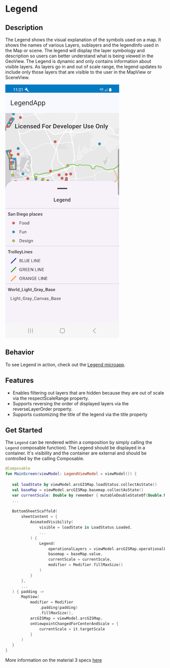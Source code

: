 

# Legend

## Description

The Legend shows the visual explanation of the symbols used on a map. It shows the names of various Layers, sublayers and the legendInfo used in the Map or scene. The legend will display the layer symbology and description so users can better understand what is being viewed in the GeoView. The Legend is dynamic and only contains information about visible layers. As layers go in and out of scale range, the legend updates to include only those layers that are visible to the user in the MapView or SceneView.

![Screenshot](screenshot.png)

## Behavior

To see Legend in action, check out the [Legend microapp](../../microapps/LegendApp).

## Features

- Enables filtering out layers that are hidden because they are out of scale via the respectScaleRange property.
- Supports reversing the order of displayed layers via the reverseLayerOrder property.
- Supports customizing the title of the legend via the title property

## Get Started

The `Legend` can be rendered within a composition by simply calling the `Legend` composable function). The Legend should be displayed in a container. It's visibility and the container are external and should be controlled by the calling Composable.

 ```kotlin
 @Composable
fun MainScreen(viewModel: LegendViewModel = viewModel()) {

    val loadState by viewModel.arcGISMap.loadStatus.collectAsState()
    val baseMap = viewModel.arcGISMap.basemap.collectAsState()
    var currentScale: Double by remember { mutableDoubleStateOf(Double.NaN) }
    ...

    BottomSheetScaffold(
        sheetContent = {
            AnimatedVisibility(
                visible = loadState is LoadStatus.Loaded,
                ...
            ) {
                Legend(
                    operationalLayers = viewModel.arcGISMap.operationalLayers,
                    basemap = baseMap.value,
                    currentScale = currentScale,
                    modifier = Modifier.fillMaxSize()
                )
            }
        },
        ...
    ) { padding ->
        MapView(
            modifier = Modifier
                .padding(padding)
                .fillMaxSize(),
            arcGISMap = viewModel.arcGISMap,
            onViewpointChangedForCenterAndScale = {
                currentScale = it.targetScale
            }
        )
    }
}
 ```

More information on the material 3 specs [here](https://m3.material.io/components/text-fields/specs#e4964192-72ad-414f-85b4-4b4357abb83c)
